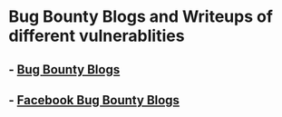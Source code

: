 # Bug Bounty Blogs and Writeups of different vulnerablities
## - [Bug Bounty Blogs](files/Bug_bounty_blogs.md)
## - [Facebook Bug Bounty Blogs](files/facebook-bugs.md)
